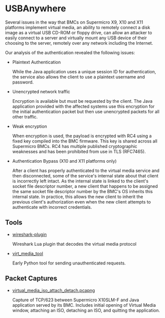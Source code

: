 # USBAnywhere

Several issues in the way that BMCs on Supermicro X9, X10 and X11 platforms implement virtual media, an ability to remotely connect a disk image as a virtual USB CD-ROM or floppy drive, can allow an attacker to easily connect to a server and virtually mount any USB device of their choosing to the server, remotely over any network including the Internet.

Our analysis of the authentication revealed the following issues:

* Plaintext Authentication

    While the Java application uses a unique session ID for authentication, the service also allows the client to use a plaintext username and password.

* Unencrypted network traffic

    Encryption is available but must be requested by the client. The Java application provided with the affected systems use this encryption for the initial authentication packet but then use unencrypted packets for all other traffic.

* Weak encryption

    When encryption is used, the payload is encrypted with RC4 using a fixed key compiled into the BMC firmware. This key is shared across all Supermicro BMCs. RC4 has multiple published cryptographic weaknesses and has been prohibited from use in TLS (RFC7465).

* Authentication Bypass (X10 and X11 platforms only)

    After a client has properly authenticated to the virtual media service and then disconnected, some of the service's internal state about that client is incorrectly left intact.  As the internal state is linked to the client's socket file descriptor number, a new client that happens to be assigned the same socket file descriptor number by the BMC's OS inherits this internal state.  In practice, this allows the new client to inherit the previous client's authorization even when the new client attempts to authenticate with incorrect credentials.

## Tools

* [wireshark-plugin](wireshark-plugin/)

  Wireshark Lua plugin that decodes the virtual media protocol

* [virt_media_tool](virt_media_tool/)

  Early Python tool for sending unauthenticated requests.

## Packet Captures

* [virtual_media_iso_attach_detach.pcapng](packet-captures/virtual_media_iso_attach_detach.pcapng)

  Capture of TCP/623 between Supermicro X10SLM-F and Java application served by its BMC.  Includes initial opening of Virtual Media window, attaching an ISO, detaching an ISO, and quitting the application.